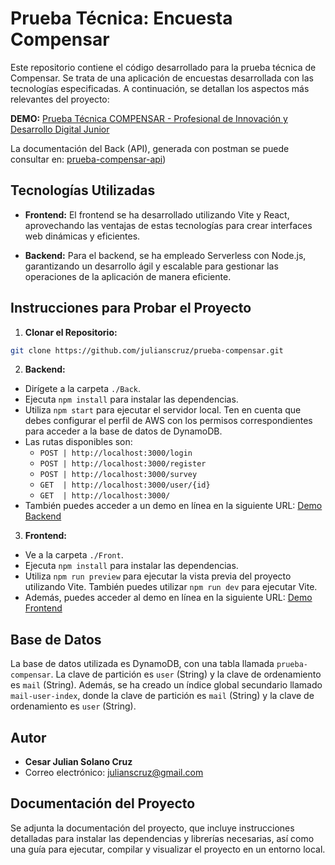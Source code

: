 # Prueba Técnica: Encuesta Compensar

Este repositorio contiene el código desarrollado para la prueba técnica de Compensar. Se trata de una aplicación de encuestas desarrollada con las tecnologías especificadas. A continuación, se detallan los aspectos más relevantes del proyecto:

**DEMO:** [Prueba Técnica COMPENSAR - Profesional de Innovación y Desarrollo Digital Junior]([https://7wmbjxblzi.execute-api.us-east-1.amazonaws.com/](https://develop.d2w6lujnbw7o1r.amplifyapp.com/))

La documentación del Back (API), generada con postman se puede consultar en: [prueba-compensar-api](https://documenter.getpostman.com/view/18192740/2sA3JNcMNz))

## Tecnologías Utilizadas

- **Frontend:** El frontend se ha desarrollado utilizando Vite y React, aprovechando las ventajas de estas tecnologías para crear interfaces web dinámicas y eficientes.
  
- **Backend:** Para el backend, se ha empleado Serverless con Node.js, garantizando un desarrollo ágil y escalable para gestionar las operaciones de la aplicación de manera eficiente.

## Instrucciones para Probar el Proyecto

1. **Clonar el Repositorio:**
```bash
git clone https://github.com/julianscruz/prueba-compensar.git
```

2. **Backend:**
- Dirígete a la carpeta `./Back`.
- Ejecuta `npm install` para instalar las dependencias.
- Utiliza `npm start` para ejecutar el servidor local. Ten en cuenta que debes configurar el perfil de AWS con los permisos correspondientes para acceder a la base de datos de DynamoDB.
- Las rutas disponibles son:
  - `POST | http://localhost:3000/login`
  - `POST | http://localhost:3000/register`
  - `POST | http://localhost:3000/survey`
  - `GET  | http://localhost:3000/user/{id}`
  - `GET  | http://localhost:3000/`
- También puedes acceder a un demo en línea en la siguiente URL: [Demo Backend](https://7wmbjxblzi.execute-api.us-east-1.amazonaws.com/)

3. **Frontend:**
- Ve a la carpeta `./Front`.
- Ejecuta `npm install` para instalar las dependencias.
- Utiliza `npm run preview` para ejecutar la vista previa del proyecto utilizando Vite. También puedes utilizar `npm run dev` para ejecutar Vite.
- Además, puedes acceder al demo en línea en la siguiente URL: [Demo Frontend](https://develop.d2w6lujnbw7o1r.amplifyapp.com/)

## Base de Datos

La base de datos utilizada es DynamoDB, con una tabla llamada `prueba-compensar`. La clave de partición es `user` (String) y la clave de ordenamiento es `mail` (String). Además, se ha creado un índice global secundario llamado `mail-user-index`, donde la clave de partición es `mail` (String) y la clave de ordenamiento es `user` (String).

## Autor

- **Cesar Julian Solano Cruz**
- Correo electrónico: julianscruz@gmail.com

## Documentación del Proyecto

Se adjunta la documentación del proyecto, que incluye instrucciones detalladas para instalar las dependencias y librerías necesarias, así como una guía para ejecutar, compilar y visualizar el proyecto en un entorno local.

